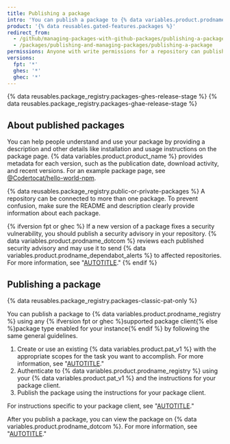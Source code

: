 ```yaml
---
title: Publishing a package
intro: 'You can publish a package to {% data variables.product.prodname_registry %} to make the package available for others to download and re-use.'
product: '{% data reusables.gated-features.packages %}'
redirect_from:
  - /github/managing-packages-with-github-packages/publishing-a-package
  - /packages/publishing-and-managing-packages/publishing-a-package
permissions: Anyone with write permissions for a repository can publish a package to that repository.
versions:
  fpt: '*'
  ghes: '*'
  ghec: '*'
---
```


{% data reusables.package_registry.packages-ghes-release-stage %}
{% data reusables.package_registry.packages-ghae-release-stage %}

## About published packages

You can help people understand and use your package by providing a description and other details like installation and usage instructions on the package page. {% data variables.product.product_name %} provides metadata for each version, such as the publication date, download activity, and recent versions. For an example package page, see [@Codertocat/hello-world-npm](https://github.com/Codertocat/hello-world-npm/packages/10696?version=1.0.1).

{% data reusables.package_registry.public-or-private-packages %} A repository can be connected to more than one package. To prevent confusion, make sure the README and description clearly provide information about each package.

{% ifversion fpt or ghec %}
If a new version of a package fixes a security vulnerability, you should publish a security advisory in your repository. {% data variables.product.prodname_dotcom %} reviews each published security advisory and may use it to send {% data variables.product.prodname_dependabot_alerts %} to affected repositories. For more information, see "[AUTOTITLE](/code-security/security-advisories/working-with-repository-security-advisories/about-repository-security-advisories)."
{% endif %}

## Publishing a package

{% data reusables.package_registry.packages-classic-pat-only %}

You can publish a package to {% data variables.product.prodname_registry %} using any {% ifversion fpt or ghec %}supported package client{% else %}package type enabled for your instance{% endif %} by following the same general guidelines.

1. Create or use an existing {% data variables.product.pat_v1 %} with the appropriate scopes for the task you want to accomplish. For more information, see "[AUTOTITLE](/packages/learn-github-packages/about-permissions-for-github-packages)."
1. Authenticate to {% data variables.product.prodname_registry %} using your {% data variables.product.pat_v1 %} and the instructions for your package client.
1. Publish the package using the instructions for your package client.

For instructions specific to your package client, see "[AUTOTITLE](/packages/working-with-a-github-packages-registry)."

After you publish a package, you can view the package on {% data variables.product.prodname_dotcom %}. For more information, see "[AUTOTITLE](/packages/learn-github-packages/viewing-packages)."
